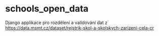 # schools_open_data
Django applikace pro rozdělení a validování dat z https://data.msmt.cz/dataset/rejstrik-skol-a-skolskych-zarizeni-cela-cr
